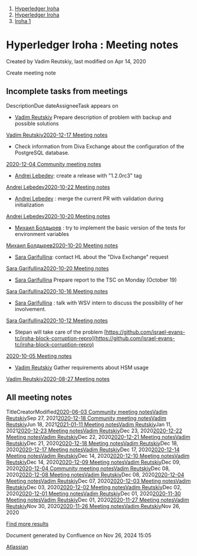 1. [Hyperledger Iroha](index.html)
2. [Hyperledger Iroha](Hyperledger-Iroha_20873224.html)
3. [Iroha 1](Iroha-1_21015959.html)

# Hyperledger Iroha : Meeting notes

Created by Vadim Reutskiy, last modified on Apr 14, 2020

Create meeting note

## Incomplete tasks from meetings

DescriptionDue dateAssigneeTask appears on

- [Vadim Reutskiy](https://lf-hyperledger.atlassian.net/wiki/people/5b8d04b72786fb2bf79a7405?ref=confluence) Prepare description of problem with backup and possible solutions

[Vadim Reutskiy](/wiki/display/~5b8d04b72786fb2bf79a7405)[2020-12-17 Meeting notes](/wiki/spaces/iroha/pages/21017513/2020-12-17+Meeting+notes?focusedTaskId=1)

- Check information from Diva Exchange about the configuration of the PostgreSQL database.

[2020-12-04 Community meeting notes](/wiki/spaces/iroha/pages/21012871/2020-12-04+Community+meeting+notes?focusedTaskId=1)

- [Andrei Lebedev](https://lf-hyperledger.atlassian.net/wiki/people/557058:c02f1b3d-42e6-4519-ba84-2d0476dccbc9?ref=confluence): create a release with "1.2.0rc3" tag

[Andrei Lebedev](/wiki/display/~557058%3Ac02f1b3d-42e6-4519-ba84-2d0476dccbc9)[2020-10-22 Meeting notes](/wiki/spaces/iroha/pages/21017367/2020-10-22+Meeting+notes?focusedTaskId=1)

- [Andrei Lebedev](https://lf-hyperledger.atlassian.net/wiki/people/557058:c02f1b3d-42e6-4519-ba84-2d0476dccbc9?ref=confluence) : merge the current PR with validation during initialization

[Andrei Lebedev](/wiki/display/~557058%3Ac02f1b3d-42e6-4519-ba84-2d0476dccbc9)[2020-10-20 Meeting notes](/wiki/spaces/iroha/pages/21017365/2020-10-20+Meeting+notes?focusedTaskId=6)

- [Михаил Болдырев](https://lf-hyperledger.atlassian.net/wiki/people/557058:584193b8-9303-4b5a-8cb3-8153294c8cc2?ref=confluence) : try to implement the basic version of the tests for environment variables

[Михаил Болдырев](/wiki/display/~557058%3A584193b8-9303-4b5a-8cb3-8153294c8cc2)[2020-10-20 Meeting notes](/wiki/spaces/iroha/pages/21017365/2020-10-20+Meeting+notes?focusedTaskId=5)

- [Sara Garifullina](https://lf-hyperledger.atlassian.net/wiki/people/5b6c115b2c9bd83c03707f95?ref=confluence): contact HL about the "Diva Exchange" request

[Sara Garifullina](/wiki/display/~5b6c115b2c9bd83c03707f95)[2020-10-20 Meeting notes](/wiki/spaces/iroha/pages/21017365/2020-10-20+Meeting+notes?focusedTaskId=1)

- [Sara Garifullina](https://lf-hyperledger.atlassian.net/wiki/people/5b6c115b2c9bd83c03707f95?ref=confluence) Prepare report to the TSC on Monday (October 19)

[Sara Garifullina](/wiki/display/~5b6c115b2c9bd83c03707f95)[2020-10-16 Meeting notes](/wiki/spaces/iroha/pages/21017361/2020-10-16+Meeting+notes?focusedTaskId=1)

- [Sara Garifullina](https://lf-hyperledger.atlassian.net/wiki/people/5b6c115b2c9bd83c03707f95?ref=confluence) : talk with WSV intern to discuss the possibility of her involvement.

[Sara Garifullina](/wiki/display/~5b6c115b2c9bd83c03707f95)[2020-10-12 Meeting notes](/wiki/spaces/iroha/pages/21017353/2020-10-12+Meeting+notes?focusedTaskId=1)

- Stepan will take care of the problem [https://github.com/israel-evans-tc/iroha-block-corruption-repro](https://github.com/israel-evans-tc/iroha-block-corruption-repro)

[2020-10-05 Meeting notes](/wiki/spaces/iroha/pages/21012841/2020-10-05+Meeting+notes?focusedTaskId=1)

- [Vadim Reutskiy](https://lf-hyperledger.atlassian.net/wiki/people/5b8d04b72786fb2bf79a7405?ref=confluence) Gather requirements about HSM usage

[Vadim Reutskiy](/wiki/display/~5b8d04b72786fb2bf79a7405)[2020-08-27 Meeting notes](/wiki/spaces/iroha/pages/21017175/2020-08-27+Meeting+notes?focusedTaskId=1)

## All meeting notes

TitleCreatorModified[2020-06-03 Community meeting notes](/wiki/spaces/iroha/pages/21016270/2020-06-03+Community+meeting+notes)[Vadim Reutskiy](/people/5b8d04b72786fb2bf79a7405?ref=confluence)Sep 27, 2021[2020-12-18 Community meeting notes](/wiki/spaces/iroha/pages/21012879/2020-12-18+Community+meeting+notes)[Vadim Reutskiy](/people/5b8d04b72786fb2bf79a7405?ref=confluence)Jun 18, 2021[2021-01-11 Meeting notes](/wiki/spaces/iroha/pages/21017529/2021-01-11+Meeting+notes)[Vadim Reutskiy](/people/5b8d04b72786fb2bf79a7405?ref=confluence)Jan 11, 2021[2020-12-23 Meeting notes](/wiki/spaces/iroha/pages/21017527/2020-12-23+Meeting+notes)[Vadim Reutskiy](/people/5b8d04b72786fb2bf79a7405?ref=confluence)Dec 23, 2020[2020-12-22 Meeting notes](/wiki/spaces/iroha/pages/21017524/2020-12-22+Meeting+notes)[Vadim Reutskiy](/people/5b8d04b72786fb2bf79a7405?ref=confluence)Dec 22, 2020[2020-12-21 Meeting notes](/wiki/spaces/iroha/pages/21017522/2020-12-21+Meeting+notes)[Vadim Reutskiy](/people/5b8d04b72786fb2bf79a7405?ref=confluence)Dec 21, 2020[2020-12-18 Meeting notes](/wiki/spaces/iroha/pages/21017517/2020-12-18+Meeting+notes)[Vadim Reutskiy](/people/5b8d04b72786fb2bf79a7405?ref=confluence)Dec 18, 2020[2020-12-17 Meeting notes](/wiki/spaces/iroha/pages/21017513/2020-12-17+Meeting+notes)[Vadim Reutskiy](/people/5b8d04b72786fb2bf79a7405?ref=confluence)Dec 17, 2020[2020-12-14 Meeting notes](/wiki/spaces/iroha/pages/21017510/2020-12-14+Meeting+notes)[Vadim Reutskiy](/people/5b8d04b72786fb2bf79a7405?ref=confluence)Dec 14, 2020[2020-12-10 Meeting notes](/wiki/spaces/iroha/pages/21017507/2020-12-10+Meeting+notes)[Vadim Reutskiy](/people/5b8d04b72786fb2bf79a7405?ref=confluence)Dec 14, 2020[2020-12-09 Meeting notes](/wiki/spaces/iroha/pages/21017504/2020-12-09+Meeting+notes)[Vadim Reutskiy](/people/5b8d04b72786fb2bf79a7405?ref=confluence)Dec 09, 2020[2020-12-04 Community meeting notes](/wiki/spaces/iroha/pages/21012871/2020-12-04+Community+meeting+notes)[Vadim Reutskiy](/people/5b8d04b72786fb2bf79a7405?ref=confluence)Dec 08, 2020[2020-12-08 Meeting notes](/wiki/spaces/iroha/pages/21017496/2020-12-08+Meeting+notes)[Vadim Reutskiy](/people/5b8d04b72786fb2bf79a7405?ref=confluence)Dec 08, 2020[2020-12-04 Meeting notes](/wiki/spaces/iroha/pages/21017493/2020-12-04+Meeting+notes)[Vadim Reutskiy](/people/5b8d04b72786fb2bf79a7405?ref=confluence)Dec 07, 2020[2020-12-03 Meeting notes](/wiki/spaces/iroha/pages/21017491/2020-12-03+Meeting+notes)[Vadim Reutskiy](/people/5b8d04b72786fb2bf79a7405?ref=confluence)Dec 03, 2020[2020-12-02 Meeting notes](/wiki/spaces/iroha/pages/21017487/2020-12-02+Meeting+notes)[Vadim Reutskiy](/people/5b8d04b72786fb2bf79a7405?ref=confluence)Dec 02, 2020[2020-12-01 Meeting notes](/wiki/spaces/iroha/pages/21017483/2020-12-01+Meeting+notes)[Vadim Reutskiy](/people/5b8d04b72786fb2bf79a7405?ref=confluence)Dec 01, 2020[2020-11-30 Meeting notes](/wiki/spaces/iroha/pages/21017481/2020-11-30+Meeting+notes)[Vadim Reutskiy](/people/5b8d04b72786fb2bf79a7405?ref=confluence)Dec 01, 2020[2020-11-27 Meeting notes](/wiki/spaces/iroha/pages/21017477/2020-11-27+Meeting+notes)[Vadim Reutskiy](/people/5b8d04b72786fb2bf79a7405?ref=confluence)Nov 30, 2020[2020-11-26 Meeting notes](/wiki/spaces/iroha/pages/21017474/2020-11-26+Meeting+notes)[Vadim Reutskiy](/people/5b8d04b72786fb2bf79a7405?ref=confluence)Nov 26, 2020

[Find more results](/wiki/search?labels=meeting-notes&spaces=iroha)

Document generated by Confluence on Nov 26, 2024 15:05

[Atlassian](http://www.atlassian.com/)
